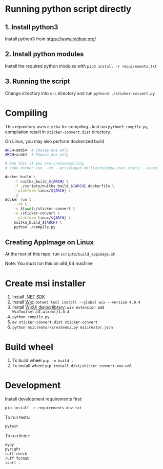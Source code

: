 # Running python script directly
## 1. Install python3
Install python3 from https://www.python.org/

## 2. Install python modules
Install the required python modules with `pip3 install -r requirements.txt`

## 3. Running the script
Change directory into `src` directory and run `python3 ./sticker-convert.py`

# Compiling
This repository uses `nuitka` for compiling. Just run `python3 compile.py`, compilation result in `sticker-convert.dist` directory.

On Linux, you may also perform dockerized build
```bash
ARCH=amd64  # Choose one only
ARCH=arm64  # Choose one only

# Run this if you are crosscompiling
# sudo docker run --rm --privileged multiarch/qemu-user-static --reset -p yes

docker build \
    -t nuitka_build_${ARCH} \
    -f ./scripts/nuitka_build_${ARCH}.dockerfile \
    --platform linux/${ARCH} \
    ./
docker run \
    --rm \
    -v $(pwd):/sticker-convert \
    -w /sticker-convert \
    --platform linux/${ARCH} \
    nuitka_build_${ARCH} \
    python ./compile.py
```

## Creating AppImage on Linux
At the root of this repo, run `scripts/build_appimage.sh`

Note: You must run this on x86_64 machine

# Create msi installer
1. Install [.NET SDK](https://dotnet.microsoft.com/en-us/download/dotnet)
2. Install [Wix](https://wixtoolset.org/docs/intro/):
`dotnet tool install --global wix --version 4.0.4`
3. Install [WixUI dialog library](https://wixtoolset.org/docs/tools/wixext/wixui/):
`wix extension add WixToolset.UI.wixext/4.0.4`
4. `python compile.py`
5. `mv sticker-convert.dist sticker-convert`
6. `python msicreator\createmsi.py msicreator.json`

# Build wheel
1. To build wheel `pip -m build .`
2. To install wheel `pip install dist/sticker_convert-xxx.whl`

# Development
Install development requirements first:
```bash
pip install -r requirements-dev.txt
```

To run tests:
```bash
pytest
```

To run linter:
```bash
mypy
pyright
ruff check
ruff format
isort .
```